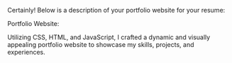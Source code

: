 
Certainly! Below is a description of your portfolio website for your resume:

Portfolio Website:

Utilizing CSS, HTML, and JavaScript, I crafted a dynamic and visually appealing portfolio website to showcase my skills, projects, and experiences. 
